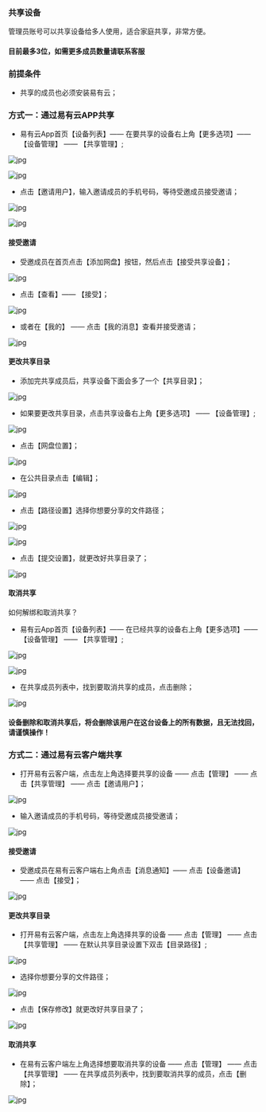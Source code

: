 ### 共享设备

管理员账号可以共享设备给多人使用，适合家庭共享，非常方便。

#### 目前最多3位，如需更多成员数量请联系客服

### 前提条件
- 共享的成员也必须安装易有云；

### 方式一：通过易有云APP共享

- 易有云App首页【设备列表】—— 在要共享的设备右上角【更多选项】—— 【设备管理】 —— 【共享管理】;

![jpg](./image/home_share/1.jpg)

![jpg](./image/home_share/2.jpg)


- 点击【邀请用户】，输入邀请成员的手机号码，等待受邀成员接受邀请；

![jpg](./image/home_share/3.jpg)

![jpg](./image/home_share/4.jpg)

#### 接受邀请

- 受邀成员在首页点击【添加网盘】按钮，然后点击【接受共享设备】；

![jpg](./image/home_share/5.jpg)

- 点击【查看】—— 【接受】；

![jpg](./image/home_share/7.jpg)

- 或者在【我的】 —— 点击【我的消息】查看并接受邀请；

![jpg](./image/home_share/6.jpg)

#### 更改共享目录
- 添加完共享成员后，共享设备下面会多了一个【共享目录】；

![jpg](./image/home_share/20.jpg)

- 如果要更改共享目录，点击共享设备右上角【更多选项】 —— 【设备管理】;

![jpg](./image/home_share/1.jpg)

- 点击【网盘位置】；

![jpg](./image/home_share/21.jpg)

- 在公共目录点击【编辑】；

![jpg](./image/home_share/22.jpg)

- 点击【路径设置】选择你想要分享的文件路径；

![jpg](./image/home_share/23.jpg)

![jpg](./image/home_share/24.jpg)

- 点击【提交设置】，就更改好共享目录了；

![jpg](./image/home_share/25.jpg)

#### 取消共享

如何解绑和取消共享？

- 易有云App首页【设备列表】—— 在已经共享的设备右上角【更多选项】—— 【设备管理】 —— 【共享管理】;

![jpg](./image/home_share/1.jpg)

![jpg](./image/home_share/2.jpg)

- 在共享成员列表中，找到要取消共享的成员，点击删除；

![jpg](./image/home_share/8.jpg)


#### 设备删除和取消共享后，将会删除该用户在这台设备上的所有数据，且无法找回，请谨慎操作！


### 方式二：通过易有云客户端共享
- 打开易有云客户端，点击左上角选择要共享的设备 —— 点击【管理】 —— 点击【共享管理】 —— 点击【邀请用户】；

![jpg](./image/home_share/9.jpg)

- 输入邀请成员的手机号码，等待受邀成员接受邀请；

![jpg](./image/home_share/10.jpg)

#### 接受邀请
- 受邀成员在易有云客户端右上角点击【消息通知】—— 点击【设备邀请】 —— 点击【接受】；

![jpg](./image/home_share/11.jpg)

#### 更改共享目录
- 打开易有云客户端，点击左上角选择共享的设备 —— 点击【管理】 —— 点击【共享管理】 —— 在默认共享目录设置下双击【目录路径】;

![jpg](./image/home_share/26.jpg)

- 选择你想要分享的文件路径；

![jpg](./image/home_share/27.jpg)

- 点击【保存修改】就更改好共享目录了；

![jpg](./image/home_share/28.jpg)

#### 取消共享
- 在易有云客户端左上角选择想要取消共享的设备 —— 点击【管理】 —— 点击【共享管理】 —— 在共享成员列表中，找到要取消共享的成员，点击【删除】；

![jpg](./image/home_share/12.jpg)




